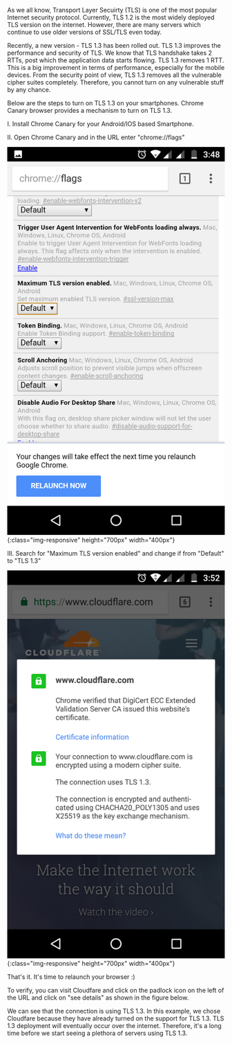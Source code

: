 As we all know, Transport Layer Secuirty (TLS) is one of the most popular Internet security protocol.
Currently, TLS 1.2 is the most widely deployed TLS version on the internet. However, there are many
servers which continue to use older versions of SSL/TLS even today.

Recently, a new version - TLS 1.3 has been rolled out. TLS 1.3 improves the performance and security of
TLS. We know that TLS handshake takes 2 RTTs, post which the application data starts flowing. TLS 1.3
removes 1 RTT. This is a big improvement in terms of performance, especially for the mobile devices. From the
security point of view, TLS 1.3 removes all the vulnerable cipher suites completely. Therefore, you cannot turn
on any vulnerable stuff by any chance.

Below are the steps to turn on TLS 1.3 on your smartphones. Chrome Canary browser provides a mechanism to turn on
TLS 1.3.

I. Install Chrome Canary for your Android/IOS based Smartphone.

II. Open Chrome Canary and in the URL enter "chrome://flags"

![Chrome Canary](/images/flags.png){:class="img-responsive" height="700px" width="400px"}

III. Search for "Maximum TLS version enabled" and change if from "Default" to "TLS 1.3"

![Verify that TLS 1.3 is turned on](/images/cloudfare.png){:class="img-responsive" height="700px" width="400px"}

That's it. It's time to relaunch your browser :)

To verify, you can visit Cloudfare and click on the padlock icon on the left of the URL and click on "see details"
as shown in the figure below.

We can see that the connection is using TLS 1.3. In this example, we chose Cloudfare because they have already turned
on the support for TLS 1.3. TLS 1.3 deployment will eventually occur over the internet. Therefore, it's a long time
before we start seeing a plethora of servers using TLS 1.3.
